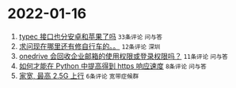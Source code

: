 # 2022-01-16

1. [typec 接口也分安卓和苹果了吗](https://www.v2ex.com/t/828528) `33条评论` `问与答`
1. [求问现在哪里还有修自行车的。。](https://www.v2ex.com/t/828532) `12条评论` `深圳`
1. [onedrive 会回收企业邮箱的使用权限或登录权限吗？](https://www.v2ex.com/t/828527) `11条评论` `问与答`
1. [如何才能在 Python 中提高得到 https 响应速度](https://www.v2ex.com/t/828523) `8条评论` `问与答`
1. [家宽, 最高 2.5G 上行](https://www.v2ex.com/t/828521) `6条评论` `宽带症候群`
